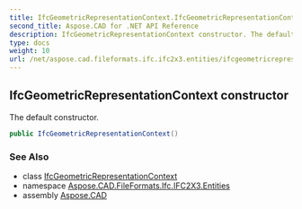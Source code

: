 ```yaml
---
title: IfcGeometricRepresentationContext.IfcGeometricRepresentationContext
second_title: Aspose.CAD for .NET API Reference
description: IfcGeometricRepresentationContext constructor. The default constructor
type: docs
weight: 10
url: /net/aspose.cad.fileformats.ifc.ifc2x3.entities/ifcgeometricrepresentationcontext/ifcgeometricrepresentationcontext/
---
```

## IfcGeometricRepresentationContext constructor

The default constructor.

```csharp
public IfcGeometricRepresentationContext()
```

### See Also

* class [IfcGeometricRepresentationContext](../)
* namespace [Aspose.CAD.FileFormats.Ifc.IFC2X3.Entities](../../ifcgeometricrepresentationcontext/)
* assembly [Aspose.CAD](../../../)


